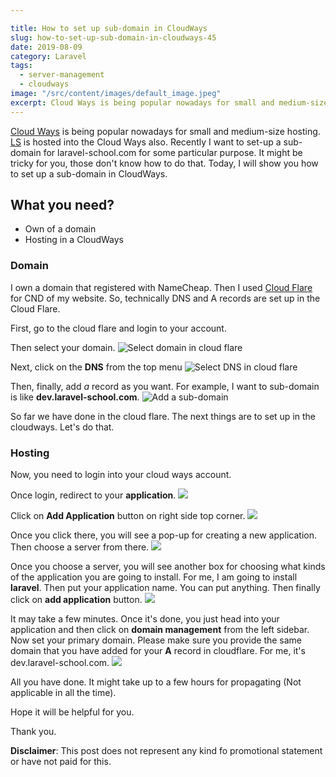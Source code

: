 ```yaml
---

title: How to set up sub-domain in CloudWays
slug: how-to-set-up-sub-domain-in-cloudways-45
date: 2019-08-09
category: Laravel
tags:
  - server-management
  - cloudways
image: "/src/content/images/default_image.jpeg"
excerpt: Cloud Ways is being popular nowadays for small and medium-size hosting. [LS](http://laravel-school.com) is hosted into the Cloud Ways also. Recently I want to set-up a sub-domain for laravel-school.com for some particular purpose. It might be tricky for you, those don't know how to do that. Today, I will show you how to set up a sub-domain in CloudWays.
---
```


[Cloud Ways](https://cloudways.com) is being popular nowadays for small and medium-size hosting. [LS](http://laravel-school.com) is hosted into the Cloud Ways also. Recently I want to set-up a sub-domain for laravel-school.com for some particular purpose. It might be tricky for you, those don't know how to do that. Today, I will show you how to set up a sub-domain in CloudWays.

## What you need?
- Own of a domain
- Hosting in a CloudWays


### Domain
I own a domain that registered with NameCheap. Then I used [Cloud Flare](https://cloudflare.com) for CND of my website. So, technically DNS and A records are set up in the Cloud Flare.

First, go to the cloud flare and login to your account.

Then select your domain.
![Select domain in cloud flare](https://i.imgur.com/xjllgFL.jpg)

Next, click on the __DNS__ from the top menu
![Select DNS in cloud flare](https://i.imgur.com/scs7dmP.jpg)

Then, finally, add _a_ record as you want. For example, I want to sub-domain is like __dev.laravel-school.com__.
![Add a sub-domain](https://i.imgur.com/aOs3fa0.jpg)


So far we have done in the cloud flare. The next things are to set up in the cloudways. Let's do that.


### Hosting
Now, you need to login into your cloud ways account.

Once login, redirect to your __application__.
![](https://i.imgur.com/c5ay312.jpg)

Click on __Add Application__ button on right side top corner.
![](https://i.imgur.com/2mfrFDQ.jpg)

Once you click there, you will see a pop-up for creating a new application. Then choose a server from there.
![](https://i.imgur.com/AlKuZwJ.jpg)

Once you choose a server, you will see another box for choosing what kinds of the application you are going to install. For me, I am going to install __laravel__. Then put your application name. You can put anything. Then finally click on __add application__ button.
![](https://i.imgur.com/dVRzZUQ.jpg)

It may take a few minutes. Once it's done, you just head into your application and then click on __domain management__ from the left sidebar. Now set your primary domain. Please make sure you provide the same domain that you have added for your __A__ record in cloudflare. For me, it's dev.laravel-school.com.
![](https://i.imgur.com/vpKKaPx.jpg)


All you have done. It might take up to a few hours for propagating (Not applicable in all the time).

Hope it will be helpful for you.

Thank you.


__Disclaimer__: This post does not represent any kind fo promotional statement or have not paid for this.